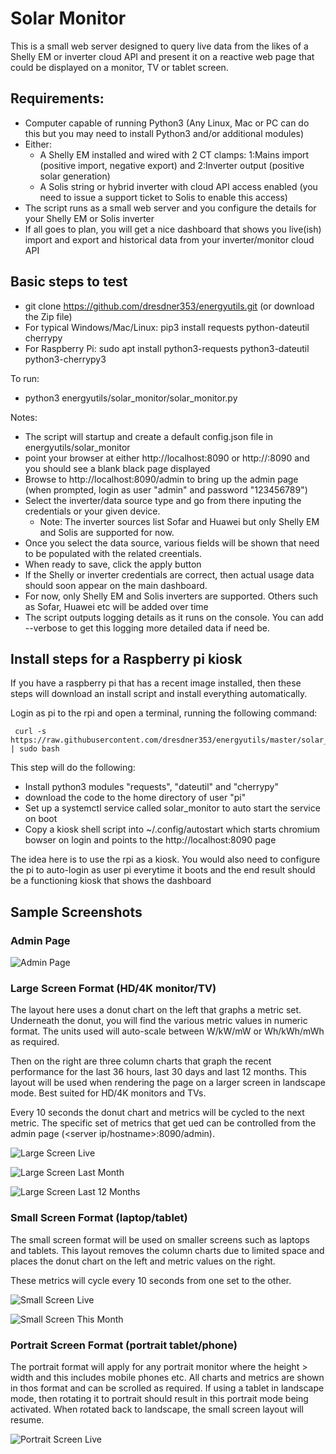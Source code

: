# Solar Monitor

This is a small web server designed to query live data from the likes of a Shelly EM or inverter cloud API and present it on a reactive web page that could be displayed on a monitor, TV or tablet screen. 

## Requirements:
* Computer capable of running Python3 (Any Linux, Mac or PC can do this but you may need to install Python3 and/or additional modules)
* Either:
    - A Shelly EM installed and wired with 2 CT clamps: 1:Mains import (positive import, negative export) and 2:Inverter output (positive solar generation)
    - A Solis string or hybrid inverter with cloud API access enabled (you need to issue a support ticket to Solis to enable this access)
* The script runs as a small web server and you configure the details for your Shelly EM or Solis inverter
* If all goes to plan, you will get a nice dashboard that shows you live(ish) import and export and historical data from your inverter/monitor cloud API

## Basic steps to test
* git clone https://github.com/dresdner353/energyutils.git (or download the Zip file)
* For typical Windows/Mac/Linux: pip3 install requests python-dateutil cherrypy
* For Raspberry Pi: sudo apt install python3-requests python3-dateutil python3-cherrypy3

To run:
* python3 energyutils/solar_monitor/solar_monitor.py 

Notes:
* The script will startup and create a default config.json file in energyutils/solar_monitor
* point your browser at either http://localhost:8090 or http://<IP of computer>:8090 and you should see a blank black page displayed
* Browse to http://localhost:8090/admin to bring up the admin page (when prompted, login as user "admin" and password "123456789")
* Select the inverter/data source type and go from there inputing the credentials or your given device. 
   - Note: The inverter sources list Sofar and Huawei but only Shelly EM and Solis are supported for now.
* Once you select the data source, various fields will be shown that need to be populated with the related creentials.
* When ready to save, click the apply button
* If the Shelly or inverter credentials are correct, then actual usage data should soon appear on the main dashboard.
* For now, only Shelly EM and Solis inverters are supported. Others such as Sofar, Huawei etc will be added over time
* The script outputs logging details as it runs on the console. You can add --verbose to get this logging more detailed data if need be.


## Install steps for a Raspberry pi kiosk
If you have a raspberry pi that has a recent image installed, then these steps will download an install script and install everything automatically. 

Login as pi to the rpi and open a terminal, running the following command:
```
 curl -s https://raw.githubusercontent.com/dresdner353/energyutils/master/solar_monitor/rpi_install.sh | sudo bash
```

This step will do the following:
* Install python3 modules "requests", "dateutil" and "cherrypy" 
* download the code to the home directory of user "pi"
* Set up a systemctl service called solar_monitor to auto start the service on boot
* Copy a kiosk shell script into ~/.config/autostart which starts chromium bowser on login and points to the http://localhost:8090 page

The idea here is to use the rpi as a kiosk. You would also need to configure the pi to auto-login as user pi everytime it boots and the end result should be a functioning kiosk that shows the dashboard
 
## Sample Screenshots

### Admin Page
![Admin Page](screenshots/admin.png)

### Large Screen Format (HD/4K monitor/TV)
The layout here uses a donut chart on the left that graphs a metric set. Underneath the donut, you will find the various metric values in numeric format. The units used will auto-scale between W/kW/mW or Wh/kWh/mWh as required.

Then on the right are three column charts that graph the recent performance for the last 36 hours, last 30 days and last 12 months. This layout will be used when rendering the page on a larger screen in landscape mode. Best suited for HD/4K monitors and TVs.

Every 10 seconds the donut chart and metrics will be cycled to the next metric. The specific set of metrics that get ued can be controlled from the admin page (<server ip/hostname>:8090/admin). 

![Large Screen Live](screenshots/large_live.png)

![Large Screen Last Month](screenshots/large_last_month.png)

![Large Screen Last 12 Months](screenshots/large_last_12_months.png)

### Small Screen Format (laptop/tablet)
The small screen format will be used on smaller screens such as laptops and tablets. This layout removes the column charts due to limited space and places the donut chart on the left and metric values on the right.

These metrics will cycle every 10 seconds from one set to the other. 

![Small Screen Live](screenshots/small_live.png)

![Small Screen This Month](screenshots/small_this_month.png)

### Portrait Screen Format (portrait tablet/phone)
The portrait format will apply for any portrait monitor where the height > width and this includes mobile phones etc. All charts and metrics are shown in thos format and can be scrolled as required. If using a tablet in landscape mode, then rotating it to portrait should result in this portrait mode being activated. When rotated back to landscape, the small screen layout will resume.

![Portrait Screen Live](screenshots/portrait_live.jpg)
